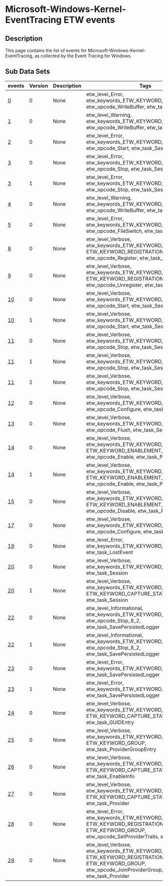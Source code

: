 # Microsoft-Windows-Kernel-EventTracing ETW events

## Description
This page contains the list of events for Microsoft-Windows-Kernel-EventTracing, as collected by the Event Tracing for Windows.

## Sub Data Sets
|events|Version|Description|Tags|
|---|---|---|---|
|[0](events/event-0.md)|0|None|etw_level_Error, etw_keywords_ETW_KEYWORD_SESSION, etw_opcode_WriteBuffer, etw_task_Logging|
|[1](events/event-1.md)|0|None|etw_level_Warning, etw_keywords_ETW_KEYWORD_SESSION, etw_opcode_WriteBuffer, etw_task_Logging|
|[2](events/event-2.md)|0|None|etw_level_Error, etw_keywords_ETW_KEYWORD_SESSION, etw_opcode_Start, etw_task_Session|
|[3](events/event-3.md)|0|None|etw_level_Error, etw_keywords_ETW_KEYWORD_SESSION, etw_opcode_Stop, etw_task_Session|
|[3](events/event-3_v1.md)|1|None|etw_level_Error, etw_keywords_ETW_KEYWORD_SESSION, etw_opcode_Stop, etw_task_Session|
|[4](events/event-4.md)|0|None|etw_level_Warning, etw_keywords_ETW_KEYWORD_SESSION, etw_opcode_WriteBuffer, etw_task_Logging|
|[5](events/event-5.md)|0|None|etw_level_Error, etw_keywords_ETW_KEYWORD_SESSION, etw_opcode_FileSwitch, etw_task_Logging|
|[8](events/event-8.md)|0|None|etw_level_Verbose, etw_keywords_ETW_KEYWORD_PROVIDER ETW_KEYWORD_REGISTRATION, etw_opcode_Register, etw_task_Provider|
|[9](events/event-9.md)|0|None|etw_level_Verbose, etw_keywords_ETW_KEYWORD_PROVIDER ETW_KEYWORD_REGISTRATION, etw_opcode_Unregister, etw_task_Provider|
|[10](events/event-10.md)|0|None|etw_level_Verbose, etw_keywords_ETW_KEYWORD_SESSION, etw_opcode_Start, etw_task_Session|
|[10](events/event-10_v1.md)|1|None|etw_level_Verbose, etw_keywords_ETW_KEYWORD_SESSION, etw_opcode_Start, etw_task_Session|
|[11](events/event-11.md)|0|None|etw_level_Verbose, etw_keywords_ETW_KEYWORD_SESSION, etw_opcode_Stop, etw_task_Session|
|[11](events/event-11_v1.md)|1|None|etw_level_Verbose, etw_keywords_ETW_KEYWORD_SESSION, etw_opcode_Stop, etw_task_Session|
|[11](events/event-11_v2.md)|2|None|etw_level_Verbose, etw_keywords_ETW_KEYWORD_SESSION, etw_opcode_Stop, etw_task_Session|
|[12](events/event-12.md)|0|None|etw_level_Verbose, etw_keywords_ETW_KEYWORD_SESSION, etw_opcode_Configure, etw_task_Session|
|[13](events/event-13.md)|0|None|etw_level_Verbose, etw_keywords_ETW_KEYWORD_SESSION, etw_opcode_Flush, etw_task_Session|
|[14](events/event-14.md)|0|None|etw_level_Verbose, etw_keywords_ETW_KEYWORD_PROVIDER ETW_KEYWORD_ENABLEMENT, etw_opcode_Enable, etw_task_Provider|
|[14](events/event-14_v1.md)|1|None|etw_level_Verbose, etw_keywords_ETW_KEYWORD_PROVIDER ETW_KEYWORD_ENABLEMENT, etw_opcode_Enable, etw_task_Provider|
|[15](events/event-15.md)|0|None|etw_level_Verbose, etw_keywords_ETW_KEYWORD_PROVIDER ETW_KEYWORD_ENABLEMENT, etw_opcode_Disable, etw_task_Provider|
|[17](events/event-17.md)|0|None|etw_level_Verbose, etw_keywords_ETW_KEYWORD_SESSION, etw_opcode_Configure, etw_task_Session|
|[19](events/event-19.md)|0|None|etw_level_Error, etw_keywords_ETW_KEYWORD_LOST_EVENT, etw_task_LostEvent|
|[20](events/event-20.md)|0|None|etw_level_Verbose, etw_keywords_ETW_KEYWORD_SESSION, etw_task_Session|
|[20](events/event-20_v1.md)|1|None|etw_level_Verbose, etw_keywords_ETW_KEYWORD_SESSION ETW_KEYWORD_CAPTURE_STATE, etw_task_Session|
|[22](events/event-22.md)|0|None|etw_level_Informational, etw_keywords_ETW_KEYWORD_SOFT_RESTART, etw_opcode_Stop_8_2, etw_task_SavePersistedLogger|
|[22](events/event-22_v1.md)|1|None|etw_level_Informational, etw_keywords_ETW_KEYWORD_SOFT_RESTART, etw_opcode_Stop_8_2, etw_task_SavePersistedLogger|
|[23](events/event-23.md)|0|None|etw_level_Error, etw_keywords_ETW_KEYWORD_SOFT_RESTART, etw_task_SavePersistedLogger|
|[23](events/event-23_v1.md)|1|None|etw_level_Error, etw_keywords_ETW_KEYWORD_SOFT_RESTART, etw_task_SavePersistedLogger|
|[24](events/event-24.md)|0|None|etw_level_Verbose, etw_keywords_ETW_KEYWORD_PROVIDER ETW_KEYWORD_CAPTURE_STATE, etw_task_GUIDEntry|
|[25](events/event-25.md)|0|None|etw_level_Verbose, etw_keywords_ETW_KEYWORD_CAPTURE_STATE ETW_KEYWORD_GROUP, etw_task_ProviderGroupEntry|
|[26](events/event-26.md)|0|None|etw_level_Verbose, etw_keywords_ETW_KEYWORD_PROVIDER ETW_KEYWORD_CAPTURE_STATE, etw_task_EnableInfo|
|[27](events/event-27.md)|0|None|etw_level_Verbose, etw_keywords_ETW_KEYWORD_PROVIDER ETW_KEYWORD_CAPTURE_STATE, etw_task_Provider|
|[28](events/event-28.md)|0|None|etw_level_Error, etw_keywords_ETW_KEYWORD_PROVIDER ETW_KEYWORD_REGISTRATION ETW_KEYWORD_GROUP, etw_opcode_SetProviderTraits, etw_task_Provider|
|[29](events/event-29.md)|0|None|etw_level_Verbose, etw_keywords_ETW_KEYWORD_PROVIDER ETW_KEYWORD_REGISTRATION ETW_KEYWORD_GROUP, etw_opcode_JoinProviderGroup, etw_task_Provider|
